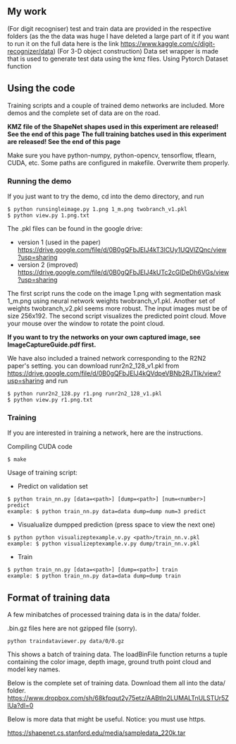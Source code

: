 ## My work
(For digit recogniser) test and train data are provided in the respective folders (as the the data was huge I have deleted a large part of it if you want to run it on the full data here is the link https://www.kaggle.com/c/digit-recognizer/data)
(For 3-D object construction) Data set wrapper is made that is used to generate test data using the kmz files. Using Pytorch Dataset function


## Using the code

Training scripts and a couple of trained demo networks are included. More demos and the complete set of data are on the road.

**KMZ file of the ShapeNet shapes used in this experiment are released! See the end of this page**
**The full training batches used in this experiment are released! See the end of this page**

Make sure you have python-numpy, python-opencv, tensorflow, tflearn, CUDA, etc.
Some paths are configured in makefile. Overwrite them properly.

### Running the demo

If you just want to try the demo, cd into the demo directory, and run
```
$ python runsingleimage.py 1.png 1_m.png twobranch_v1.pkl
$ python view.py 1.png.txt
```
The .pkl files can be found in the google drive:
- version 1 (used in the paper) https://drive.google.com/file/d/0B0gQFbJEIJ4kT3lCUy1UQVlZQnc/view?usp=sharing
- version 2 (improved) https://drive.google.com/file/d/0B0gQFbJEIJ4kUTc2cGlDeDh6VGs/view?usp=sharing

The first script runs the code on the image 1.png with segmentation mask 1_m.png using neural network weights twobranch_v1.pkl. Another set of weights twobranch_v2.pkl seems more robust. The input images must be of size 256x192. The second script visualizes the predicted point cloud. Move your mouse over the window to rotate the point cloud.

**If you want to try the networks on your own captured image, see ImageCaptureGuide.pdf first.**

We have also included a trained network corresponding to the R2N2 paper's setting. you can download runr2n2_128_v1.pkl from
https://drive.google.com/file/d/0B0gQFbJEIJ4kQVdpeVBNb2RJTlk/view?usp=sharing
and run
```
$ python runr2n2_128.py r1.png runr2n2_128_v1.pkl
$ python view.py r1.png.txt
```

### Training

If you are interested in training a network, here are the instructions.

Compiling CUDA code
```
$ make
```

Usage of training script:

* Predict on validation set
```	
$ python train_nn.py [data=<path>] [dump=<path>] [num=<number>] predict
example: $ python train_nn.py data=data dump=dump num=3 predict
```
		
* Visualualize dumpped prediction (press space to view the next one)
```
$ python python visualizeptexample.v.py <path>/train_nn.v.pkl
example: $ python visualizeptexample.v.py dump/train_nn.v.pkl
```
		
* Train
```
$ python train_nn.py [data=<path>] [dump=<path>] train
example: $ python train_nn.py data=data dump=dump train
```

## Format of training data
A few minibatches of processed training data is in the data/ folder.

.bin.gz files here are not gzipped file (sorry).
```
python traindataviewer.py data/0/0.gz
```
This shows a batch of training data. The loadBinFile function returns a tuple containing the color image, depth image, ground truth point cloud and model key names.

Below is the complete set of training data. Download them all into the data/ folder.
https://www.dropbox.com/sh/68kfpqut2y75etz/AABtIn2LUMALTnULSTUr5ZlUa?dl=0

Below is more data that might be useful. Notice: you must use https.

https://shapenet.cs.stanford.edu/media/sampledata_220k.tar




